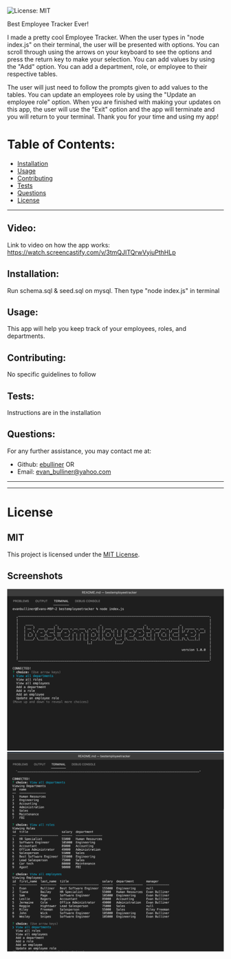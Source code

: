 ![License: MIT](<https://img.shields.io/badge/License-MIT-yellow.svg>)


  Best Employee Tracker Ever! 


  I made a pretty cool Employee Tracker. When the user types in "node index.js" on their terminal, the user will be presented with options. You can scroll through using the arrows on your keyboard to see the options and press the return key to make your selection. You can add values by using the "Add" option. You can add a department, role, or employee to their respective tables. 
  
  The user will just need to follow the prompts given to add values to the tables. You can update an employees role by using the "Update an employee role" option. When you are finished with making your updates on this app, the user will use the "Exit" option and the app will terminate and you will return to your terminal. Thank you for your time and using my app!
  # Table of Contents:
  * [Installation](#installation)
  * [Usage](#usage)
  * [Contributing](#contributing)
  * [Tests](#tests)
  * [Questions](#questions)
  * [License](#license)
---

  ## Video:
  Link to video on how the app works: https://watch.screencastify.com/v/3tmQJITQrwVyiuPthHLp

  ## Installation:
  Run schema.sql & seed.sql on mysql. Then type "node index.js" in terminal
  ## Usage:
  This app will help you keep track of your employees, roles, and departments.
  ## Contributing:
  No specific guidelines to follow
  ## Tests:
  Instructions are in the installation
  ## Questions:
  For any further assistance, you may contact me at:
  * Github: [ebulliner](<https://github.com/ebulliner>)
  OR
  * Email: evan_bulliner@yahoo.com
  ---
  ___
# License
  ## MIT
  This project is licensed under the [MIT License](https://opensource.org/licenses/MIT).


## Screenshots
![The Best Employee Tracker Start Prompt](assets/startprompt.png)
![The Best Employee Tracker View](assets/view.png)